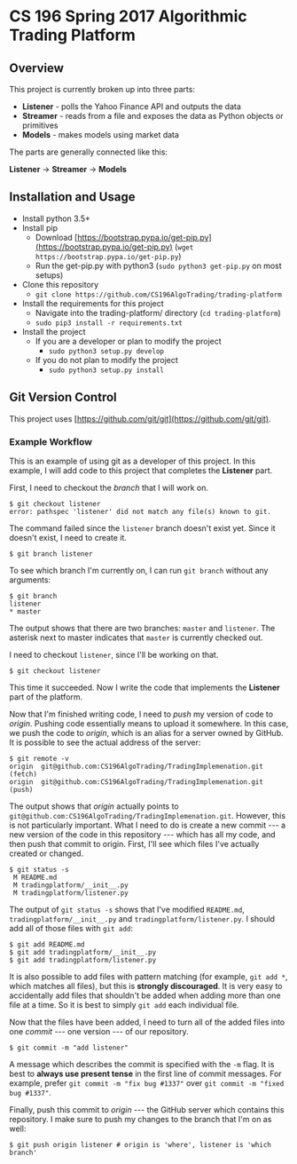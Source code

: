 # CS 196 Spring 2017 Algorithmic Trading Platform

## Overview

This project is currently broken up into three parts:

  * **Listener** - polls the Yahoo Finance API and outputs the data
  * **Streamer** - reads from a file and exposes the data as Python objects or primitives
  * **Models** - makes models using market data

The parts are generally connected like this:

**Listener** -> **Streamer** -> **Models**

## Installation and Usage

  * Install python 3.5+
  * Install pip
    * Download [https://bootstrap.pypa.io/get-pip.py](https://bootstrap.pypa.io/get-pip.py) (`wget https://bootstrap.pypa.io/get-pip.py`)
    * Run the get-pip.py with python3 (`sudo python3 get-pip.py` on most setups)
  * Clone this repository
    * `git clone https://github.com/CS196AlgoTrading/trading-platform`
  * Install the requirements for this project
    * Navigate into the trading-platform/ directory (`cd trading-platform`)
    * `sudo pip3 install -r requirements.txt`
  * Install the project
    * If you are a developer or plan to modify the project
      * `sudo python3 setup.py develop`
    * If you do not plan to modify the project
      * `sudo python3 setup.py install`

## Git Version Control

This project uses [https://github.com/git/git](https://github.com/git/git).

### Example Workflow

This is an example of using git as a developer of this project. In this example, I will add code to this project that completes the **Listener** part.

First, I need to checkout the *branch* that I will work on.

```
$ git checkout listener
error: pathspec 'listener' did not match any file(s) known to git.
```

The command failed since the `listener` branch doesn't exist yet. Since it doesn't exist, I need to create it.

```
$ git branch listener
```

To see which branch I'm currently on, I can run `git branch` without any arguments:

```
$ git branch
listener
* master
```

The output shows that there are two branches: `master` and `listener`. The asterisk next to master indicates that `master` is currently checked out.

I need to checkout `listener`, since I'll be working on that.

```
$ git checkout listener
```

This time it succeeded. Now I write the code that implements the **Listener** part of the platform.

Now that I'm finished writing code, I need to *push* my version of code to *origin*. Pushing code essentially means to upload it somewhere. In this case, we push the code to *origin*, which is an alias for a server owned by GitHub. It is possible to see the actual address of the server:

```
$ git remote -v
origin	git@github.com:CS196AlgoTrading/TradingImplemenation.git (fetch)
origin	git@github.com:CS196AlgoTrading/TradingImplemenation.git (push)
```

The output shows that *origin* actually points to `git@github.com:CS196AlgoTrading/TradingImplemenation.git`. However, this is not particularly important. What I need to do is create a new commit --- a new version of the code in this repository --- which has all my code, and then push that commit to origin. First, I'll see which files I've actually created or changed.

```
$ git status -s
 M README.md
 M tradingplatform/__init__.py
 M tradingplatform/listener.py
```

The output of `git status -s` shows that I've modified `README.md`, `tradingplatform/__init__.py` and `tradingplatform/listener.py`. I should add all of those files with `git add`:

```
$ git add README.md
$ git add tradingplatform/__init__.py
$ git add tradingplatform/listener.py
```

It is also possible to add files with pattern matching (for example, `git add *`, which matches all files), but this is **strongly discouraged**. It is very easy to accidentally add files that shouldn't be added when adding more than one file at a time. So it is best to simply `git add` each individual file.

Now that the files have been added, I need to turn all of the added files into one *commit* --- one version --- of our repository.

```
$ git commit -m "add listener"
```

A message which describes the commit is specified with the `-m` flag. It is best to **always use present tense** in the first line of commit messages. For example, prefer `git commit -m "fix bug #1337"` over `git commit -m "fixed bug #1337"`.

Finally, push this commit to *origin* --- the GitHub server which contains this repository. I make sure to push my changes to the branch that I'm on as well:

```
$ git push origin listener # origin is 'where', listener is 'which branch'
```

